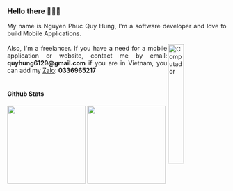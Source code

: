 ### Hello there 👋👋👋
<p align="justify">
My name is Nguyen Phuc Quy Hung, I'm a software developer and love to build Mobile Applications.
 <br><br>
<img src="https://github.com/lambiengcode/lambiengcode/blob/main/gif/banner_gif.gif?raw=true" width="26.5%" height=auto align="right" alt="Computador">
Also, I'm a freelancer. If you have a need for a mobile application or website, contact me by email: <strong>quyhung6129@gmail.com</strong> if you are in Vietnam, you can add my <a href="https://zalo.me/pc">Zalo</a>: <strong>0336965217</strong> <br><br>
 
<!-- I have 2 years of experience working with Flutter and have written Native modules (Kotlin/Java, Swift) to develop mobile applications. I am seeking a Mobile Application Development position in a challenging work environment where I can utilize my technical skills to contribute to the development and implementation of new ideas, further contributing to the organization's development. My goal is to take on a challenging role as a Mobile Applications Developer in a technical company where I can utilize my skills.
 <br><br>
My next goal is to develop more complete applications, learn and further develop my skills in Native Languages (Kotlin/Java, Swift), and acquire management skills to become a reliable Team Leader.
 <br><br> -->
 
<!-- [![Dart Badge](https://img.shields.io/badge/-Dart-3399ff?style=for-the-badge&labelColor=black&logo=dart&logoColor=3399ff)](#)
[![Flutter Badge](https://img.shields.io/badge/-Flutter-0073e6?style=for-the-badge&labelColor=black&logo=flutter&logoColor=0073e6)](#) [![Android Badge](https://img.shields.io/badge/-Android-3C8749?style=for-the-badge&labelColor=black&logo=android&logoColor=3C8749)](#)[![iOS Badge](https://img.shields.io/badge/-Swift-cc6600?style=for-the-badge&labelColor=black&logo=swift&logoColor=cc6600)](#)[![Firebase Badge](https://img.shields.io/badge/-Firebase-e69514?style=for-the-badge&labelColor=black&logo=firebase&logoColor=ffa500)](#)
[![Javascript Badge](https://img.shields.io/badge/-Javascript-F0DB4F?style=for-the-badge&labelColor=black&logo=javascript&logoColor=F0DB4F)](#) [![Nodejs Badge](https://img.shields.io/badge/-Nodejs-3C873A?style=for-the-badge&labelColor=black&logo=node.js&logoColor=3C873A)](#) -->

 
#### Github Stats
<p>
<img src="https://github-readme-stats.vercel.app/api?username=Hung6129&count_private=true&show_icons=true&theme=algolia&include_all_commits=true&custom_title=Hung6129&raw=true&border_radius=8&border_color=3d0066" height="180em"/>
<img src="https://github-readme-stats.vercel.app/api/top-langs/?username=Hung6129&show_icons=true&layout=compact&cache_seconds=1800&langs_count=8&theme=algolia&count_private=true&show_icons=true&border_radius=8&border_color=3d0066" height="180em"/>
</p>

<!-- #### Skills & Tools
[![My Skills](https://skillicons.dev/icons?i=flutter,dart,kotlin,androidstudio,swift,nodejs,aws,firebase,mongodb,git,github&perline=15&theme=dark)](https://skillicons.dev) -->


